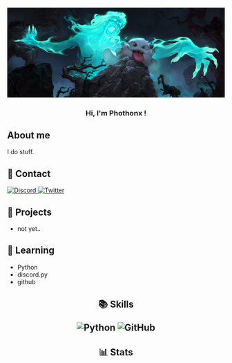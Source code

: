 <p align="center">
  <img src="https://github.com/Phothonx/Phothonx/blob/main/images/banner.png">
</p>

<h3 align="center"> 
Hi, I'm Phothonx ! 
</h3>


## About me
I do stuff.


## 🔔 Contact
<a href="https://discordapp.com/users/454929922108948480" target="_blank" rel="noreferrer"> ![Discord](https://img.shields.io/badge/Discord-%235865F2.svg?style=for-the-badge&logo=discord&logoColor=white) <a><a href="" target="_blank" rel="noreferrer">  ![Twitter](https://img.shields.io/badge/Twitter-%231DA1F2.svg?style=for-the-badge&logo=Twitter&logoColor=white) <a>


## 🔨 Projects
- not yet..


## 📖 Learning
- Python
- discord.py
- github


<h2 align="center"> 

📚 Skills

![Python](https://img.shields.io/badge/python-3670A0?style=for-the-badge&logo=python&logoColor=ffdd54)
![GitHub](https://img.shields.io/badge/github-%23121011.svg?style=for-the-badge&logo=github&logoColor=white)
</h2>


<h2 align="center"> 

📊 Stats


</h2>